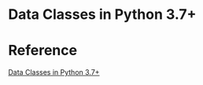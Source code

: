 # Data Classes in Python 3.7+ 

# Reference
[Data Classes in Python 3.7+ ](https://realpython.com/python-data-classes/)